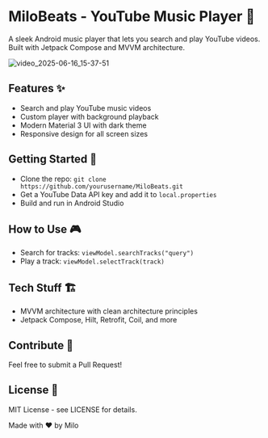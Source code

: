 # MiloBeats - YouTube Music Player 🎵
A sleek Android music player that lets you search and play YouTube videos. Built with Jetpack Compose and MVVM architecture.

![video_2025-06-16_15-37-51](https://github.com/user-attachments/assets/16d67c50-01c6-474a-ae69-fd8c013fa11f)

## Features ✨
* Search and play YouTube music videos
* Custom player with background playback
* Modern Material 3 UI with dark theme
* Responsive design for all screen sizes

## Getting Started 🚀
* Clone the repo: `git clone https://github.com/yourusername/MiloBeats.git`
* Get a YouTube Data API key and add it to `local.properties`
* Build and run in Android Studio

## How to Use 🎮
* Search for tracks: `viewModel.searchTracks("query")`
* Play a track: `viewModel.selectTrack(track)`

## Tech Stuff 🏗️
* MVVM architecture with clean architecture principles
* Jetpack Compose, Hilt, Retrofit, Coil, and more

## Contribute 🤝
Feel free to submit a Pull Request!

## License 📝
MIT License - see LICENSE for details.

Made with ❤️ by Milo
